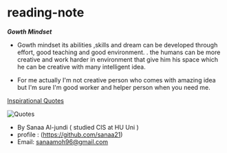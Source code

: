 # reading-note
**_Gowth Mindset_**

*   Gowth mindset its  abilities ,skills and dream  can be developed through effort, good teaching and good environment. . the humans can be more creative and work harder in environment  that give him his space which he can be creative with many intelligent  idea.
   
* For me actually I'm not creative person who comes with amazing idea but I'm sure I'm good worker and helper person when you need me.


[Inspirational Quotes ](https://www.positivityblog.com/quotes-for-work/)

![Quotes](https://quotefancy.com/media/wallpaper/3840x2160/93350-Helen-Keller-Quote-Your-success-and-happiness-lie-in-you.jpg)

* By Sanaa Al-jundi ( studied CIS at HU Uni )
* profile : (https://github.com/sanaa21)
* Email: sanaamoh96@gmail.com
 
